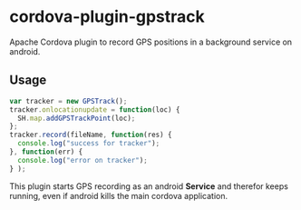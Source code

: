 cordova-plugin-gpstrack
=======================

Apache Cordova plugin to record GPS positions in a background service on android.

Usage
-----

```javascript
var tracker = new GPSTrack();
tracker.onlocationupdate = function(loc) {
  SH.map.addGPSTrackPoint(loc);
};
tracker.record(fileName, function(res) {
  console.log("success for tracker");
}, function(err) { 
  console.log("error on tracker"); 
} );

```

This plugin starts GPS recording as an android **Service** and therefor keeps running, even if android kills the main cordova application.


